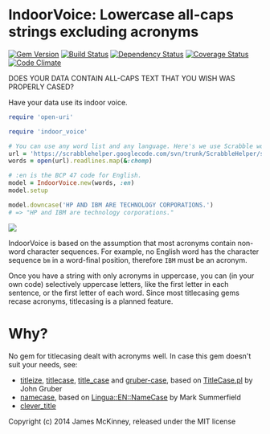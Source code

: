 # IndoorVoice: Lowercase all-caps strings excluding acronyms

[![Gem Version](https://badge.fury.io/rb/indoor_voice.svg)](https://badge.fury.io/rb/indoor_voice)
[![Build Status](https://secure.travis-ci.org/jpmckinney/indoor_voice.png)](https://travis-ci.org/jpmckinney/indoor_voice)
[![Dependency Status](https://gemnasium.com/jpmckinney/indoor_voice.png)](https://gemnasium.com/jpmckinney/indoor_voice)
[![Coverage Status](https://coveralls.io/repos/jpmckinney/indoor_voice/badge.png)](https://coveralls.io/r/jpmckinney/indoor_voice)
[![Code Climate](https://codeclimate.com/github/jpmckinney/indoor_voice.png)](https://codeclimate.com/github/jpmckinney/indoor_voice)

DOES YOUR DATA CONTAIN ALL-CAPS TEXT THAT YOU WISH WAS PROPERLY CASED?

Have your data use its indoor voice.

```ruby
require 'open-uri'

require 'indoor_voice'

# You can use any word list and any language. Here's we use Scrabble words. 
url = 'https://scrabblehelper.googlecode.com/svn/trunk/ScrabbleHelper/src/dictionaries/TWL06.txt'
words = open(url).readlines.map(&:chomp)

# :en is the BCP 47 code for English.
model = IndoorVoice.new(words, :en)
model.setup

model.downcase('HP AND IBM ARE TECHNOLOGY CORPORATIONS.')
# => "HP and IBM are technology corporations."
```

![](http://i.giphy.com/ol57TlMlftsQg.gif)

IndoorVoice is based on the assumption that most acronyms contain non-word character sequences. For example, no English word has the character sequence `bm` in a word-final position, therefore `IBM` must be an acronym.

Once you have a string with only acronyms in uppercase, you can (in your own code) selectively uppercase letters, like the first letter in each sentence, or the first letter of each word. Since most titlecasing gems recase acronyms, titlecasing is a planned feature.

# Why?

No gem for titlecasing dealt with acronyms well. In case this gem doesn't suit your needs, see:

* [titleize](https://rubygems.org/gems/titleize), [titlecase](https://rubygems.org/gems/titlecase), [title_case](https://rubygems.org/gems/title_case) and [gruber-case](https://rubygems.org/gems/gruber-case), based on [TitleCase.pl](http://daringfireball.net/2008/05/title_case) by John Gruber
* [namecase](https://rubygems.org/gems/namecase), based on [Lingua::EN::NameCase](http://search.cpan.org/~barbie/Lingua-EN-NameCase-1.19/lib/Lingua/EN/NameCase.pm) by Mark Summerfield
* [clever_title](https://rubygems.org/gems/clever_title)

Copyright (c) 2014 James McKinney, released under the MIT license
